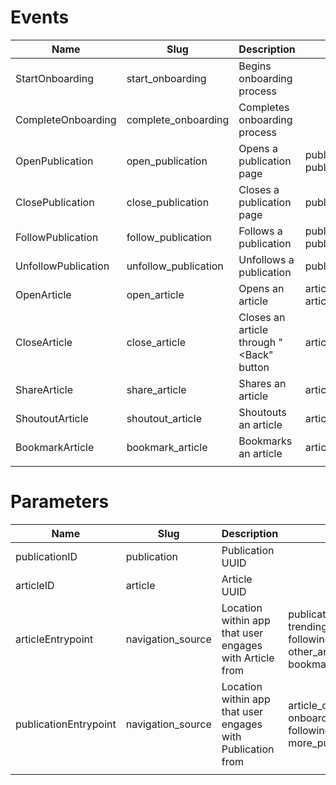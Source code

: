 # Events

| Name | Slug  | Description  | Parameters |
|---|---|---|---|
| StartOnboarding | start_onboarding | Begins onboarding process | | 
| CompleteOnboarding | complete_onboarding | Completes onboarding process | |
| OpenPublication | open_publication | Opens a publication page | publicationID, publicationEntrypoint |
| ClosePublication | close_publication | Closes a publication page | publicationID |
| FollowPublication | follow_publication | Follows a publication | publicationID, publicationEntrypoint |
| UnfollowPublication | unfollow_publication | Unfollows a publication | publicationID |
| OpenArticle | open_article | Opens an article | articleID, articleEntrypoint |
| CloseArticle | close_article | Closes an article through "<Back" button | articleID |
| ShareArticle | share_article | Shares an article | articleID |
| ShoutoutArticle | shoutout_article | Shoutouts an article | articleID |
| BookmarkArticle | bookmark_article | Bookmarks an article | articleID |
| | | | |

# Parameters

| Name | Slug | Description | Values |
|---|---|---|---|
| publicationID | publication | Publication UUID | |
| articleID | article | Article UUID | |
| articleEntrypoint | navigation_source | Location within app that user engages with Article from | publication_detail, trending_articles, following_articles, other_articles, bookmark_articles |
| publicationEntrypoint | navigation_source | Location within app that user engages with Publication from | article_detail, onboarding, following_publications, more_publications |
| | | | |
